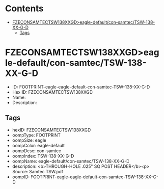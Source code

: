 



Contents
========

* [FZECONSAMTECTSW138XXGD>eagle-default/con-samtec/TSW-138-XX-G-D](#fzeconsamtectsw138xxgdeagle-defaultcon-samtectsw-138-xx-g-d)
	* [Tags](#tags)

# FZECONSAMTECTSW138XXGD>eagle-default/con-samtec/TSW-138-XX-G-D

- ID: FOOTPRINT-eagle-eagle-default-con-samtec-TSW-138-XX-G-D
- Hex ID: FZECONSAMTECTSW138XXGD
- Name: 
- Description: 

## Tags

- hexID: FZECONSAMTECTSW138XXGD
- oompType: FOOTPRINT
- oompSize: eagle
- oompColor: eagle-default
- oompDesc: con-samtec
- oompIndex: TSW-138-XX-G-D
- oompName: eagle-default/con-samtec/TSW-138-XX-G-D
- description: &lt;b&gt;THROUGH-HOLE .025&quot; SQ POST HEADER&lt;/b&gt;&lt;p&gt;
Source: Samtec TSW.pdf
- oompID: FOOTPRINT-eagle-eagle-default-con-samtec-TSW-138-XX-G-D
